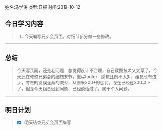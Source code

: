 姓名:马学涛
类型:日报
时间:2019-10-12

## 今日学习内容 ##
>1. 今天编写兄弟会页面，对细节部分做一些修改。
* * *
## 总结 ##
>今天写页面，还是老问题，总觉得设计不合理，自己截图技术又太菜了，今天还在修整兄弟会的细枝末节，重写footer，感觉比例不太对，组员也有进步，考核的错误逐渐的减少，从原来200+的惩罚，现在已经在200以下了，但是今天组员迟到问题，已经谈话过了，属于个人问题。
* * *
## 明日计划 ##
> - [x] 明天结束兄弟会页面编写
